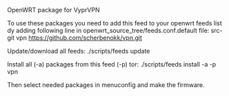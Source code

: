 OpenWRT package for VyprVPN

To use these packages you need to add this feed to your openwrt feeds list dy adding following line in openwrt_source_tree/feeds.conf.default file: src-git vpn https://github.com/scherbenokk/vpn.git

Update/download all feeds: ./scripts/feeds update

Install all (-a) packages from this feed (-p) tor: ./scripts/feeds install -a -p vpn

Then select needed packages in menuconfig and make the firmware.
